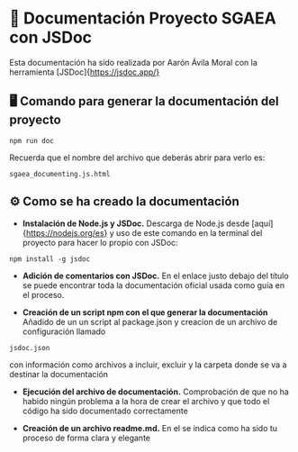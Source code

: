 # 📄 Documentación Proyecto SGAEA con JSDoc
Esta documentación ha sido realizada por Aarón Ávila Moral con la herramienta [JSDoc]{https://jsdoc.app/}

## 🖥️ Comando para generar la documentación del proyecto
```
npm run doc
```
Recuerda que el nombre del archivo que deberás abrir para verlo es: 
```
sgaea_documenting.js.html
```

## ⚙️ Como se ha creado la documentación
* **Instalación de Node.js y JSDoc.** Descarga de Node.js desde [aquí]{https://nodejs.org/es} y uso de este comando en la terminal del proyecto para hacer lo propio con JSDoc:
```
npm install -g jsdoc
```

* **Adición de comentarios con JSDoc.** En el enlace justo debajo del título se puede encontrar toda la documentación oficial usada como guia en el proceso.

* **Creación de un script npm con el que generar la documentación** Añadido de un un script al package.json y creacion de un archivo de configuración llamado
```
jsdoc.json
```
con información como archivos a incluir, excluir y la carpeta donde se va a destinar la documentación

* **Ejecución del archivo de documentación.** Comprobación de que no ha habido ningún problema a la hora de crear el archivo y que todo el código ha sido documentado correctamente

* **Creación de un archivo readme.md.** En el se indica como ha sido tu proceso de forma clara y elegante